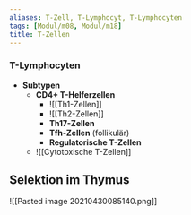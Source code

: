 ```yaml
---
aliases: T-Zell, T-Lymphocyt, T-Lymphocyten
tags: [Modul/m08, Modul/m18]
title: T-Zellen
---
```

### T-Lymphocyten
- **Subtypen**
	- **CD4+ T-Helferzellen**
		- ![[Th1-Zellen]]
		- ![[Th2-Zellen]]
		- **Th17-Zellen**
		- **Tfh-Zellen** (follikulär)
		- **Regulatorische T-Zellen**
	- ![[Cytotoxische T-Zellen]]



## Selektion im Thymus
![[Pasted image 20210430085140.png]]